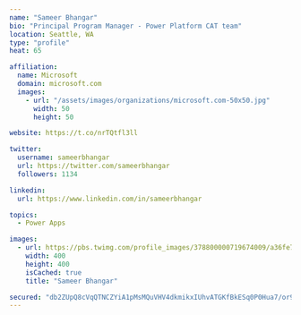 ```yaml
---
name: "Sameer Bhangar"
bio: "Principal Program Manager - Power Platform CAT team"
location: Seattle, WA
type: "profile"
heat: 65

affiliation:
  name: Microsoft
  domain: microsoft.com
  images:
    - url: "/assets/images/organizations/microsoft.com-50x50.jpg"
      width: 50
      height: 50

website: https://t.co/nrTQtfl3ll

twitter:
  username: sameerbhangar
  url: https://twitter.com/sameerbhangar
  followers: 1134

linkedin:
  url: https://www.linkedin.com/in/sameerbhangar

topics:
  - Power Apps

images:
  - url: https://pbs.twimg.com/profile_images/378800000719674009/a36fe7ddfab1778b76e5793772e43798_400x400.jpeg
    width: 400
    height: 400
    isCached: true
    title: "Sameer Bhangar"

secured: "db2ZUpQ8cVqQTNCZYiA1pMsMQuVHV4dkmikxIUhvATGKfBkESq0P0Hua7/or9b3DPMTc5ngw8yWfN1XYqS9FtH64+cofknoT6yxMeM6HzeuuFDpepGa08bjRaFJVPs1ztwPRMSP9dvzDBHe95VX5E2B+XAyNdAL1AW28NGEBc7T2yfwcMPF9ThjQGDhDsHOFSs0boiqwZ6ID3J3wgb8Pkji/5uTC1aAhVa2gBPYqcZBv0uy2EjFZVZGWFQgR8UJs4ga4zXlSlWjUQIgkB2u1s2oEHR+9gq878U8rnRJKLGHPO1w49PQOEkKOzpwipuu8q6pWTWsJpTZnU3S1fmtYbrhqCqd1IEPdBc5tpA/LOSgdDuxS31SqZsywq36b6TffFNv4sHnMslwBcP1M271dAR3lgQsZlI6yMM2aRtlj2Ro=;uZx24OPj9vMdbd3pUzCY1A=="
---
```



